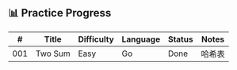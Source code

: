 ## 📊 Practice Progress

<!-- start -->

| # | Title | Difficulty | Language | Status | Notes |
|---|-------|------------|----------|--------|-------|
| 001 | Two Sum | Easy | Go | Done | 哈希表 |

<!-- end -->
